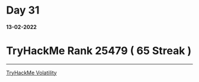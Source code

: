 #	Day 31

#### 13-02-2022

# TryHackMe Rank  25479 ( 65 Streak )

---

[TryHackMe Volatility](https://tryhackme.com/room/bpvolatility)
